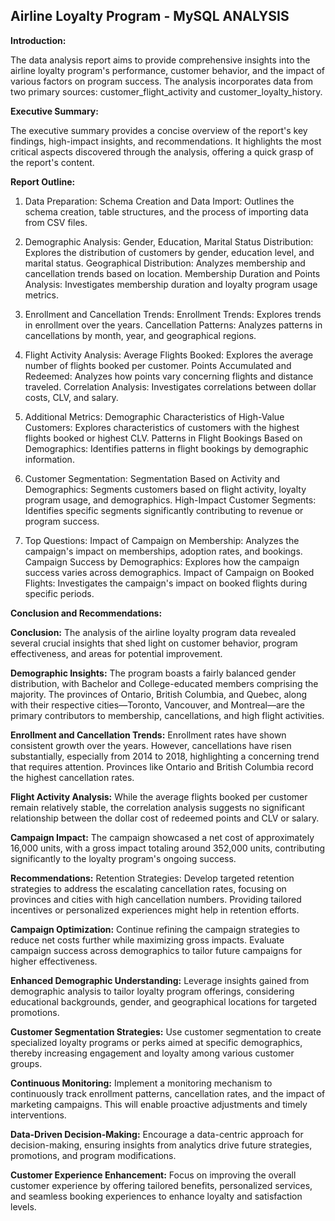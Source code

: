 ## Airline Loyalty Program - MySQL ANALYSIS

**Introduction:**

The data analysis report aims to provide comprehensive insights into the airline loyalty program's performance, customer behavior, and the impact of various factors on program success. The analysis incorporates data from two primary sources: customer_flight_activity and customer_loyalty_history.

**Executive Summary:**

The executive summary provides a concise overview of the report's key findings, high-impact insights, and recommendations. It highlights the most critical aspects discovered through the analysis, offering a quick grasp of the report's content.

**Report Outline:**

1. Data Preparation:
Schema Creation and Data Import: Outlines the schema creation, table structures, and the process of importing data from CSV files.

2. Demographic Analysis:
Gender, Education, Marital Status Distribution: Explores the distribution of customers by gender, education level, and marital status.
Geographical Distribution: Analyzes membership and cancellation trends based on location.
Membership Duration and Points Analysis: Investigates membership duration and loyalty program usage metrics.

3. Enrollment and Cancellation Trends:
Enrollment Trends: Explores trends in enrollment over the years.
Cancellation Patterns: Analyzes patterns in cancellations by month, year, and geographical regions.

4. Flight Activity Analysis:
Average Flights Booked: Explores the average number of flights booked per customer.
Points Accumulated and Redeemed: Analyzes how points vary concerning flights and distance traveled.
Correlation Analysis: Investigates correlations between dollar costs, CLV, and salary.

5. Additional Metrics:
Demographic Characteristics of High-Value Customers: Explores characteristics of customers with the highest flights booked or highest CLV.
Patterns in Flight Bookings Based on Demographics: Identifies patterns in flight bookings by demographic information.

6. Customer Segmentation:
Segmentation Based on Activity and Demographics: Segments customers based on flight activity, loyalty program usage, and demographics.
High-Impact Customer Segments: Identifies specific segments significantly contributing to revenue or program success.

7. Top Questions:
Impact of Campaign on Membership: Analyzes the campaign's impact on memberships, adoption rates, and bookings.
Campaign Success by Demographics: Explores how the campaign success varies across demographics.
Impact of Campaign on Booked Flights: Investigates the campaign's impact on booked flights during specific periods.

**Conclusion and Recommendations:**

**Conclusion:**
The analysis of the airline loyalty program data revealed several crucial insights that shed light on customer behavior, program effectiveness, and areas for potential improvement.

**Demographic Insights:** 
The program boasts a fairly balanced gender distribution, with Bachelor and College-educated members comprising the majority. The provinces of Ontario, British Columbia, and Quebec, along with their respective cities—Toronto, Vancouver, and Montreal—are the primary contributors to membership, cancellations, and high flight activities.

**Enrollment and Cancellation Trends:**
Enrollment rates have shown consistent growth over the years. However, cancellations have risen substantially, especially from 2014 to 2018, highlighting a concerning trend that requires attention. Provinces like Ontario and British Columbia record the highest cancellation rates.

**Flight Activity Analysis:**
While the average flights booked per customer remain relatively stable, the correlation analysis suggests no significant relationship between the dollar cost of redeemed points and CLV or salary.

**Campaign Impact:**
The campaign showcased a net cost of approximately 16,000 units, with a gross impact totaling around 352,000 units, contributing significantly to the loyalty program's ongoing success.

**Recommendations:**
Retention Strategies: Develop targeted retention strategies to address the escalating cancellation rates, focusing on provinces and cities with high cancellation numbers. Providing tailored incentives or personalized experiences might help in retention efforts.

**Campaign Optimization:**
Continue refining the campaign strategies to reduce net costs further while maximizing gross impacts. Evaluate campaign success across demographics to tailor future campaigns for higher effectiveness.

**Enhanced Demographic Understanding:**
Leverage insights gained from demographic analysis to tailor loyalty program offerings, considering educational backgrounds, gender, and geographical locations for targeted promotions.

**Customer Segmentation Strategies:**
Use customer segmentation to create specialized loyalty programs or perks aimed at specific demographics, thereby increasing engagement and loyalty among various customer groups.

**Continuous Monitoring:**
Implement a monitoring mechanism to continuously track enrollment patterns, cancellation rates, and the impact of marketing campaigns. This will enable proactive adjustments and timely interventions.

**Data-Driven Decision-Making:**
Encourage a data-centric approach for decision-making, ensuring insights from analytics drive future strategies, promotions, and program modifications.

**Customer Experience Enhancement:**
Focus on improving the overall customer experience by offering tailored benefits, personalized services, and seamless booking experiences to enhance loyalty and satisfaction levels.
